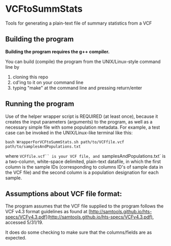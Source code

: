 # VCFtoSummStats

Tools for generating a plain-text file of summary statistics from a VCF

## Building the program

**Building the program requires the g++ compiler.**

You can build (compile) the program from the UNIX/Linux-style command line by
1. cloning this repo
2. cd'ing to it on your command line
3. typing "make" at the command line and pressing return/enter


## Running the program

Use of the helper wrapper script is REQUIRED (at least once), because it creates the input parameters (arguments) to the program, as well as a necessary simple file with some population metadata.  For example, a test case can be invoked in the UNIX/Linux-like terminal like this:

`bash WrapperForVCFtoSummStats.sh path/to/VCFfile.vcf path/to/samplesAndPopulations.txt`

where `VCFfile.vcf`` is your VCF file, and `samplesAndPopulations.txt` is a two-column, white-space delimited, plain-text datafile, in which the first column is the sample IDs (corresponding to columns ID's of sample data in the VCF file) and the second column is a population designation for each sample.

## Assumptions about VCF file format:
The program assumes that the VCF file supplied to the program follows the VCF v4.3 format guidelines as found at [http://samtools.github.io/hts-specs/VCFv4.3.pdf](http://samtools.github.io/hts-specs/VCFv4.3.pdf), accessed 5/31/19.

It does do some checking to make sure that the columns/fields are as expected.


